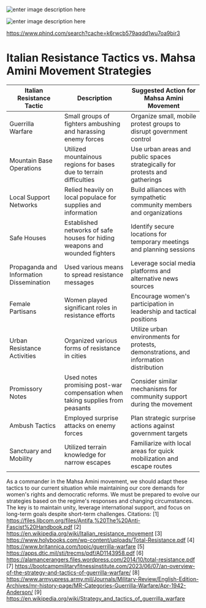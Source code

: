 ![enter image description here](https://i.sstatic.net/6AtDyaBM.jpg)

![enter image description here](https://i.sstatic.net/EFLqcSZP.jpg)



https://www.phind.com/search?cache=k6rwcb579aqdd1wu7oa9bir3

# Italian Resistance Tactics vs. Mahsa Amini Movement Strategies

| Italian Resistance Tactic | Description | Suggested Action for Mahsa Amini Movement |
|--------------------------|-------------|-----------------------------------------|
| Guerrilla Warfare | Small groups of fighters ambushing and harassing enemy forces | Organize small, mobile protest groups to disrupt government control |
| Mountain Base Operations | Utilized mountainous regions for bases due to terrain difficulties | Use urban areas and public spaces strategically for protests and gatherings |
| Local Support Networks | Relied heavily on local populace for supplies and information | Build alliances with sympathetic community members and organizations |
| Safe Houses | Established networks of safe houses for hiding weapons and wounded fighters | Identify secure locations for temporary meetings and planning sessions |
| Propaganda and Information Dissemination | Used various means to spread resistance messages | Leverage social media platforms and alternative news sources |
| Female Partisans | Women played significant roles in resistance efforts | Encourage women's participation in leadership and tactical positions |
| Urban Resistance Activities | Organized various forms of resistance in cities | Utilize urban environments for protests, demonstrations, and information distribution |
| Promissory Notes | Used notes promising post-war compensation when taking supplies from peasants | Consider similar mechanisms for community support during the movement |
| Ambush Tactics | Employed surprise attacks on enemy forces | Plan strategic surprise actions against government targets |
| Sanctuary and Mobility | Utilized terrain knowledge for narrow escapes | Familiarize with local areas for quick mobilization and escape routes |

As a commander in the Mahsa Amini movement, we should adapt these tactics to our current situation while maintaining our core demands for women's rights and democratic reforms. We must be prepared to evolve our strategies based on the regime's responses and changing circumstances. The key is to maintain unity, leverage international support, and focus on long-term goals despite short-term challenges.
Citations:
[1] https://files.libcom.org/files/Antifa,%20The%20Anti-Fascist%20Handbook.pdf
[2] https://en.wikipedia.org/wiki/Italian_resistance_movement
[3] https://www.holybooks.com/wp-content/uploads/Total-Resistance.pdf
[4] https://www.britannica.com/topic/guerrilla-warfare
[5] https://apps.dtic.mil/sti/trecms/pdf/AD1143958.pdf
[6] https://alamancerangers.files.wordpress.com/2014/10/total-resistance.pdf
[7] https://bootcampmilitaryfitnessinstitute.com/2023/06/07/an-overview-of-the-strategy-and-tactics-of-guerrilla-warfare/
[8] https://www.armyupress.army.mil/Journals/Military-Review/English-Edition-Archives/mr-history-page/MR-Categories-Guerrilla-Warfare/Apr-1942-Anderson/
[9] https://en.wikipedia.org/wiki/Strategy_and_tactics_of_guerrilla_warfare


